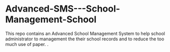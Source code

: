# Advanced-SMS---School-Management-School
This repo contains an Advanced School Management System to help school administrator to management the their school records and to reduce the too much use of paper. .
